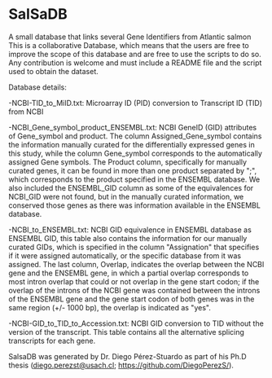 # SalSaDB
A small database that links several Gene Identifiers from Atlantic salmon
This is a collaborative Database, which means that the users are free to improve the scope of this database and are free to use the scripts to do so. Any contribution is welcome and must include a README file and the script used to obtain the dataset.

Database details:

-NCBI-TID_to_MiID.txt: 
Microarray ID (PID) conversion to Transcript ID (TID) from NCBI

-NCBI_Gene_symbol_product_ENSEMBL.txt: 
NCBI GeneID (GID) attributes of Gene_symbol and product. The column Assigned_Gene_symbol contains the information manually curated for the differentially expressed genes in this study, while the column Gene_symbol corresponds to the automatically assigned Gene symbols. The Product column, specifically for manually curated genes, it can be found in more than one product separated by ";", which corresponds to the product specified in the ENSEMBL database. We also included the ENSEMBL_GID column as some of the equivalences for NCBI_GID were not found, but in the manually curated information, we conserved those genes as there was information available in the ENSEMBL database.

-NCBI_to_ENSEMBL.txt: 
NCBI GID equivalence in ENSEMBL database as ENSEMBL GID, this table also contains the information for our manually curated GIDs, which is specified in the column "Assignation" that specifies if it were assigned automatically, or the specific database from it was assigned. The last column, Overlap, indicates the overlap between the NCBI gene and the ENSEMBL gene, in which a partial overlap corresponds to most intron overlap that could or not overlap in the gene start codon; if the overlap of the introns of the NCBI gene was contained between the introns of the ENSEMBL gene and the gene start codon of both genes was in the same region (+/- 1000 bp), the overlap is indicated as "yes".

-NCBI-GID_to_TID_to_Accession.txt: 
NCBI GID conversion to TID without the version of the transcript. This table contains all the alternative splicing transcripts for each gene.

SalsaDB was generated by Dr. Diego Pérez-Stuardo as part of his Ph.D thesis (diego.perezst@usach.cl; https://github.com/DiegoPerezS/). 
